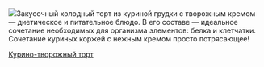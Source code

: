 <!--2025-04-20 09:23:45-->
<div class="yb">
  <div class="rss povarenok"><a href="https://www.povarenok.ru/recipes/show/182545/"><img src="https://www.povarenok.ru/data/cache/2025apr/19/37/3172228_31048-640x480.jpg"></a>Закусочный холодный торт из куриной грудки с творожным кремом — диетическое и питательное блюдо. В его составе — идеальное сочетание необходимых для организма элементов: белка и клетчатки. Сочетание куриных коржей с нежным кремом просто потрясающее! <p class="titl"><a href="https://www.povarenok.ru/recipes/show/182545/">Курино-творожный торт</a></p></div>
</div>

